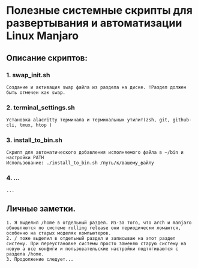 # Полезные системные скрипты для развертывания и автоматизации Linux Manjaro
## Описание скриптов:
### 1. swap_init.sh 
    Создание и активация swap файла из раздела на диске. !Раздел должен быть отмечен как swap. 
### 2. terminal_settings.sh 
    Установка alacritty терминала и терминальных утилит(zsh, git, github-cli, tmux, htop )
### 3. install_to_bin.sh 
    Скрипт для автоматического добавления исполняемого файла в ~/bin и настройки PATH
    Использование: ./install_to_bin.sh /путь/к/вашему_файлу
### 4. ... 
    ...














## Личные заметки.
    1. Я выделил /home в отдельный раздел. Из-за того, что arch и manjaro обновляются по системе rolling release они периодически ломаются, особенно на старых моделях компьютеров. 
    2. / тоже выделил в отдельный раздел и записываю на этот раздел систему. При переустановке системы просто заменяю старую систему на новую а все конфиги и пользовательские настройки подтягиваются с раздела /home. 
    3. Продолжение следует...
